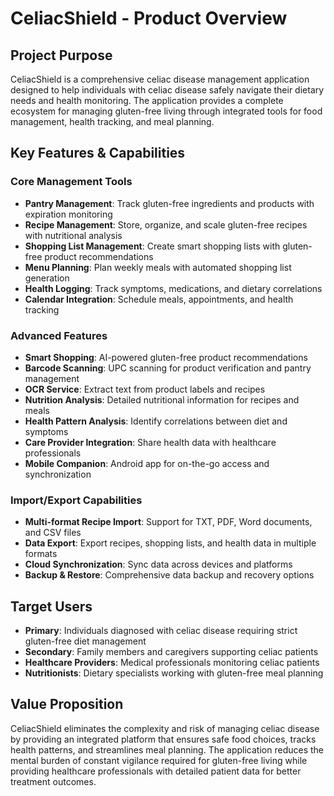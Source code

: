 # CeliacShield - Product Overview

## Project Purpose
CeliacShield is a comprehensive celiac disease management application designed to help individuals with celiac disease safely navigate their dietary needs and health monitoring. The application provides a complete ecosystem for managing gluten-free living through integrated tools for food management, health tracking, and meal planning.

## Key Features & Capabilities

### Core Management Tools
- **Pantry Management**: Track gluten-free ingredients and products with expiration monitoring
- **Recipe Management**: Store, organize, and scale gluten-free recipes with nutritional analysis
- **Shopping List Management**: Create smart shopping lists with gluten-free product recommendations
- **Menu Planning**: Plan weekly meals with automated shopping list generation
- **Health Logging**: Track symptoms, medications, and dietary correlations
- **Calendar Integration**: Schedule meals, appointments, and health tracking

### Advanced Features
- **Smart Shopping**: AI-powered gluten-free product recommendations
- **Barcode Scanning**: UPC scanning for product verification and pantry management
- **OCR Service**: Extract text from product labels and recipes
- **Nutrition Analysis**: Detailed nutritional information for recipes and meals
- **Health Pattern Analysis**: Identify correlations between diet and symptoms
- **Care Provider Integration**: Share health data with healthcare professionals
- **Mobile Companion**: Android app for on-the-go access and synchronization

### Import/Export Capabilities
- **Multi-format Recipe Import**: Support for TXT, PDF, Word documents, and CSV files
- **Data Export**: Export recipes, shopping lists, and health data in multiple formats
- **Cloud Synchronization**: Sync data across devices and platforms
- **Backup & Restore**: Comprehensive data backup and recovery options

## Target Users
- **Primary**: Individuals diagnosed with celiac disease requiring strict gluten-free diet management
- **Secondary**: Family members and caregivers supporting celiac patients
- **Healthcare Providers**: Medical professionals monitoring celiac patients
- **Nutritionists**: Dietary specialists working with gluten-free meal planning

## Value Proposition
CeliacShield eliminates the complexity and risk of managing celiac disease by providing an integrated platform that ensures safe food choices, tracks health patterns, and streamlines meal planning. The application reduces the mental burden of constant vigilance required for gluten-free living while providing healthcare professionals with detailed patient data for better treatment outcomes.